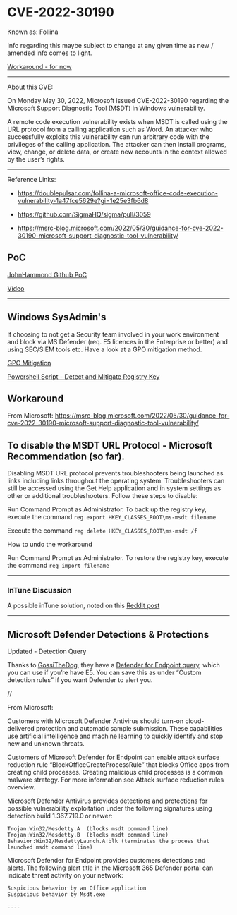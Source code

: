 # CVE-2022-30190 

Known as: Follina

Info regarding this maybe subject to change at any given time as new / amended info comes to light.

[Workaround - for now](README.md#Workaround)

---

About this CVE:

On Monday May 30, 2022, Microsoft issued CVE-2022-30190 regarding the Microsoft Support Diagnostic Tool (MSDT) in Windows vulnerability.

A remote code execution vulnerability exists when MSDT is called using the URL protocol from a calling application such as Word. An attacker who successfully exploits this vulnerability can run arbitrary code with the privileges of the calling application. The attacker can then install programs, view, change, or delete data, or create new accounts in the context allowed by the user’s rights.

----

Reference Links:

* https://doublepulsar.com/follina-a-microsoft-office-code-execution-vulnerability-1a47fce5629e?gi=1e25e3fb6d8

* https://github.com/SigmaHQ/sigma/pull/3059

* https://msrc-blog.microsoft.com/2022/05/30/guidance-for-cve-2022-30190-microsoft-support-diagnostic-tool-vulnerability/


## PoC

[JohnHammond Github PoC](https://github.com/JohnHammond/msdt-follina)

[Video](https://www.youtube.com/watch?v=dGCOhORNKRk)

----

## Windows SysAdmin's

If choosing to not get a Security team involved in your work environment and block via MS Defender (req. E5 licences in the Enterprise or better) and using SEC/SIEM tools etc. Have a look at a GPO mitigation method.

[GPO Mitigation](follina-GPO-mitigation.md)

[Powershell Script - Detect and Mitigate Registry Key](detect-mitigate-cve-2022-30190.ps1)


## Workaround

From Microsoft:
https://msrc-blog.microsoft.com/2022/05/30/guidance-for-cve-2022-30190-microsoft-support-diagnostic-tool-vulnerability/

## To disable the MSDT URL Protocol - Microsoft Recommendation (so far).

Disabling MSDT URL protocol prevents troubleshooters being launched as links including links throughout the operating system. Troubleshooters can still be accessed using the Get Help application and in system settings as other or additional troubleshooters. Follow these steps to disable:

Run Command Prompt as Administrator.
To back up the registry key, execute the command 
```reg export HKEY_CLASSES_ROOT\ms-msdt filename```

Execute the command
```reg delete HKEY_CLASSES_ROOT\ms-msdt /f```

How to undo the workaround

Run Command Prompt as Administrator.
To restore the registry key, execute the command 
```reg import filename```

----

### InTune Discussion 

A possible inTune solution, noted on this [Reddit post](https://www.reddit.com/r/sysadmin/comments/v1fkw2/comment/iann0hx/)

----

## Microsoft Defender Detections & Protections

Updated - Detection Query 

Thanks to [GossiTheDog](https://twitter.com/GossiTheDog/status/1530844804061573120), they have a [Defender for Endpoint query](https://github.com/GossiTheDog/ThreatHunting/blob/master/AdvancedHuntingQueries/Follina-Office.ahq), which you can use if you’re have E5. You can save this as under “Custom detection rules” if you want Defender to alert you.


//

From Microsoft:

Customers with Microsoft Defender Antivirus should turn-on cloud-delivered protection and automatic sample submission. These capabilities use artificial intelligence and machine learning to quickly identify and stop new and unknown threats.

Customers of Microsoft Defender for Endpoint can enable attack surface reduction rule “BlockOfficeCreateProcessRule” that blocks Office apps from creating child processes. Creating malicious child processes is a common malware strategy. For more information see Attack surface reduction rules overview.

Microsoft Defender Antivirus provides detections and protections for possible vulnerability exploitation under the following signatures using detection build 1.367.719.0 or newer:

    Trojan:Win32/Mesdetty.A  (blocks msdt command line)
    Trojan:Win32/Mesdetty.B  (blocks msdt command line)
    Behavior:Win32/MesdettyLaunch.A!blk (terminates the process that launched msdt command line)

Microsoft Defender for Endpoint provides customers detections and alerts. The following alert title in the Microsoft 365 Defender portal can indicate threat activity on your network:

    Suspicious behavior by an Office application
    Suspicious behavior by Msdt.exe
    
    ----
    

